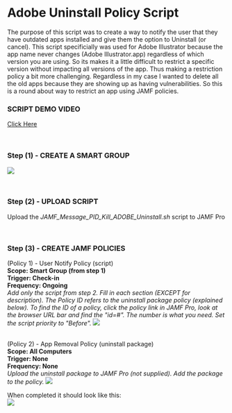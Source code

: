 <h1>Adobe Uninstall Policy Script</h1>

The purpose of this script was to create a way to notify the user that they have outdated apps installed and give them the option to Uninstall (or cancel).  This script specificially was used for Adobe Illustrator because the app name never changes (Adobe Illustrator.app) regardless of which version you are using.  So its makes it a little difficult to restrict a specific version without impacting all versions of the app.  Thus making a restriction policy a bit more challenging.  Regardless in my case I wanted to delete all the old apps because they are showing up as having vulnerabilities.  So this is a round about way to restrict an app using JAMF policies.

<h3>SCRIPT DEMO VIDEO</h3>
<a href ="https://github.com/stuutz/JAMF-Scripts/blob/master/Adobe_App_Uninstall_Script/Adobe_App_Uninstall_Script_demo.mp4">Click Here</a>

<br><h3>Step (1) - CREATE A SMART GROUP</h3>
<img src="https://github.com/stuutz/JAMF-Scripts/blob/master/Adobe_App_Uninstall_Script/smartgroup.png">

<br><h3>Step (2) - UPLOAD SCRIPT</h3>
Upload the <i>JAMF_Message_PID_Kill_ADOBE_Uninstall.sh</i> script to JAMF Pro

<br><h3>Step (3) - CREATE JAMF POLICIES</h3>
(Policy 1) - User Notify Policy (script)<br>
<b>Scope: Smart Group (from step 1)<br>
Trigger: Check-in<br>
Frequency: Ongoing<br></b>
<i>Add only the script from step 2.  Fill in each section (EXCEPT for description).  The Policy ID refers to the uninstall package policy (explained below).  To find the ID of a policy, click the policy link in JAMF Pro, look at the browser URL bar and find the "id=#".  The number is what you need.  Set the script priority to "Before".</i>
<img src="https://github.com/stuutz/JAMF-Scripts/blob/master/Adobe_App_Uninstall_Script/policy_script_info.png">

<br>(Policy 2) - App Removal Policy (uninstall package)<br>
<b>Scope: All Computers<br>
Trigger: None<br>
Frequency: None<br></b>
<i>Upload the uninstall package to JAMF Pro (not supplied).  Add the package to the policy.</i>
<img src="https://github.com/stuutz/JAMF-Scripts/blob/master/Adobe_App_Uninstall_Script/uninstallerpackage.png">

When completed it should look like this:<br>
<img src="https://github.com/stuutz/JAMF-Scripts/blob/master/Adobe_App_Uninstall_Script/workflow2.png">
